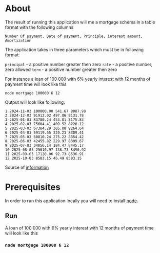 # About

The result of running this application will me a mortgage schema in a table format with the following columns: 

```Number Of payment, Date of payment, Principle, interest amount, Amortization```

The application takes in three parameters which must be in following format: 

```principal``` - a positive number greater then zero
```rate``` - a positive number, zero allowed
```term``` - a positive number greater then zero

For instance a loan of 100 000 with 6% yearly interest with 12 months of payment time will look like this 

    node mortgage 100000 6 12

Output will look like following: 
```
1 2024-11-03 100000.00 541.67 8087.98
2 2024-12-03 91912.02 497.86 8131.78
3 2025-01-03 83780.24 453.81 8175.83
4 2025-02-03 75604.41 409.52 8220.12
5 2025-03-03 67384.29 365.00 8264.64
6 2025-04-03 59119.65 320.23 8309.41
7 2025-05-03 50810.24 275.22 8354.42
8 2025-06-03 42455.82 229.97 8399.67
9 2025-07-03 34056.14 184.47 8445.17
10 2025-08-03 25610.97 138.73 8490.92
11 2025-09-03 17120.06 92.73 8536.91
12 2025-10-03 8583.15 46.49 8583.15
```

Source of [information](https://en.wikipedia.org/wiki/Mortgage_calculator)

# Prerequisites

In order to run this application locally you will need to install  [node](https://nodejs.org/en/learn/getting-started/how-to-install-nodejs).

## Run

A loan of 100 000 with 6% yearly interest with 12 months of payment time will look like this 

### `node mortgage 100000 6 12`